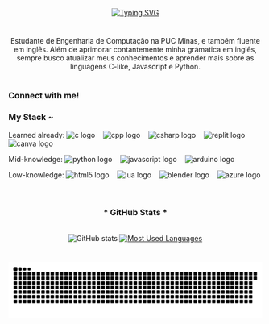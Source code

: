 <div align="center">
  <a href="https://git.io/typing-svg">
    <img src="https://readme-typing-svg.demolab.com?font=Fira+Code&weight=500&size=22&pause=1000&color=03fc17&center=true&vCenter=true&random=false&width=524&lines=%E2%8A%B9+Welcome+to+my+profile!+%CB%99%E1%B5%95%CB%99+%E2%8A%B9+" alt="Typing SVG">
  </a>
</div>

#

<p align="center"> Estudante de Engenharia de Computação na PUC Minas, e também fluente em inglês. Além de aprimorar contantemente minha grámatica em inglês, sempre busco atualizar meus conhecimentos e aprender mais sobre as linguagens C-like, Javascript e Python.

#

<img align="right" alt="" height="190px" src="./src/study.gif">

<h3 align="left">Connect with me!</h3>


<h3 align="left">My Stack ~</h3>

<div align="left">
  Learned already:
  <img src="https://cdn.jsdelivr.net/gh/devicons/devicon@latest/icons/c/c-plain.svg" height="35" alt="c logo"  />
  <img width="8" />
  <img src="https://cdn.jsdelivr.net/gh/devicons/devicon@latest/icons/cplusplus/cplusplus-plain.svg" height="35" alt="cpp logo"/>
  <img width="8" />
  <img src="https://cdn.jsdelivr.net/gh/devicons/devicon@latest/icons/csharp/csharp-plain.svg" height="35" alt="csharp logo"/>
  <img width="8" />
  <img src="https://cdn.jsdelivr.net/gh/devicons/devicon@latest/icons/replit/replit-original.svg" height="35" alt="replit logo"/>
  <img width="8" />
  <img src="https://cdn.jsdelivr.net/gh/devicons/devicon@latest/icons/canva/canva-original.svg" height="35" alt="canva logo"/>
  <img width="8" />
  
  Mid-knowledge:
  <img src="https://cdn.jsdelivr.net/gh/devicons/devicon@latest/icons/python/python-original.svg" height="35" alt="python logo"/>
  <img width="8" />
  <img src="https://cdn.jsdelivr.net/gh/devicons/devicon/icons/javascript/javascript-plain.svg" height="35" alt="javascript logo"/>
  <img width="8" />
  <img src="https://cdn.jsdelivr.net/gh/devicons/devicon@latest/icons/arduino/arduino-original.svg" height="35" alt="arduino logo"/>
  <img width="8" />
  
  Low-knowledge:
  <img src="https://cdn.jsdelivr.net/gh/devicons/devicon@latest/icons/html5/html5-original-wordmark.svg" height="35" alt="html5 logo"/>
  <img width="8" />
  <img src="https://cdn.jsdelivr.net/gh/devicons/devicon@latest/icons/lua/lua-original.svg" height="35" alt="lua logo"/>
  <img width="8" />
  <img src="https://cdn.jsdelivr.net/gh/devicons/devicon@latest/icons/blender/blender-original.svg" height="35" alt="blender logo"/>
  <img width="8" />
  <img src="https://cdn.jsdelivr.net/gh/devicons/devicon@latest/icons/azure/azure-plain.svg" height="35" alt="azure logo"/>
  <img width="8" />
  
</div>

#

<div style="text-align: center;" align="center">
  <h3>* GitHub Stats *</h3>
  <br>
  <img src="https://github-readme-stats-git-masterrstaa-rickstaa.vercel.app/api?username=mari4souza&hide_title=true&show_icons=true&include_all_commits=false&count_private=true&line_height=25&hide=issues&bg_color=000&title_color=03fc17&text_color=FFF&border_radius=3&border_color=36123c&icon_color=03fc17&theme=jolly" alt="GitHub stats">

  <a href="https://github.com/mari4souza/github-readme-stats">
    <img src="https://github-readme-stats-git-masterrstaa-rickstaa.vercel.app/api/top-langs/?username=mari4souza&line_height=10&card_width=290&layout=compact&hide_title=false&count_private=true&langs_count=4&show_icons=true&title_color=03fc17&hide=html,css&bg_color=000&text_color=8B8B8B&border_radius=3&border_color=561760&count_private=true" alt="Most Used Languages">
  </a>
</div>


#

<picture align="center">
  <source media="(prefers-color-scheme: dark)" srcset="https://raw.githubusercontent.com/Wagnus13/Wagnus13/output/github-contribution-grid-snake-dark.svg">
  <source media="(prefers-color-scheme: light)" srcset="https://raw.githubusercontent.com/Wagnus13/Wagnus13/output/github-contribution-grid-snake-dark.svg">
  <img align="center" alt="github contribution grid snake animation" src="https://raw.githubusercontent.com/Wagnus13/Wagnus13/output/github-contribution-grid-snake.svg">
</picture>

